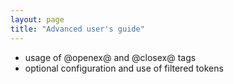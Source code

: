 ```yaml
---
layout: page
title: "Advanced user's guide"
---
```





- usage of @openex@ and @closex@ tags
- optional configuration and use of filtered tokens